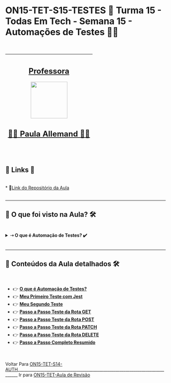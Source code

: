 # ON15-TET-S15-TESTES 🤝 Turma 15 - Todas Em Tech - Semana 15 - Automações de Testes 👩‍💻
</br>
<div align="center">

| [<h2>Professora</h2><img src="https://avatars.githubusercontent.com/u/41296983?v=4" width=115><br><h2>👩‍🏫 Paula Allemand ✍🏽</h2>](https://github.com/itsalle) | 
| :---: | 

</div>
</br>
<div>
  <summary>
    <h2>🔗 Links 🔗</h2>
  </summary>
  </br>
  <div>
    * 📌<a href="https://github.com/reprograma/ON15-TET-S15-TESTES">Link do Repositório da Aula</a>
    <br/>
  </div>
</div>
</br>

___
##  👀 O que foi visto na Aula? 🛠️
</br>
<details>
    <summary>
      <strong>➝ O que é Automação de Testes? ✔️</strong>
    </summary>    
    <div align="left">        
      <table border=1>             
        <tr>
          <td align="center">👉</td>                
          <td>Tipos de Testes</td>                
          <td align="center">✅</td>
        </tr>
        <tr> 
          <td align="center">👉</td>
          <td>Benefícios da Automação de Testes</td>                
          <td align="center">✅</td>
        </tr>
        <tr>    
          <td align="center">👉</td>            
          <td>Jest e Supertest</td>                 
          <td align="center">✅</td>
        </tr>
        <tr>    
          <td align="center">👉</td>            
          <td>Meu Primeiro Teste</td>                   
          <td align="center">✅</td>
        </tr>
        <tr>    
          <td align="center">👉</td>            
          <td>Prática</td>                   
          <td align="center">✅</td>
        </tr>        	
      </table>               
    </div>
</details>
</br>

___
##  🔨 Conteúdos da Aula detalhados 🛠️
</br>

  * 👉 [**O que é Automação de Testes?**](readme/README1.md)
  * 👉 [**Meu Primeiro Teste com Jest**](readme/README2.md)
  * 👉 [**Meu Segundo Teste**](readme/README3.md)
  * 👉 [**Passo a Passo Teste da Rota GET**](readme/README4.md)
  * 👉 [**Passo a Passo Teste da Rota POST**](readme/README5.md)
  * 👉 [**Passo a Passo Teste da Rota PATCH**](readme/README6.md)
  * 👉 [**Passo a Passo Teste da Rota DELETE**](readme/README7.md)
  * 👉 [**Passo a Passo Completo Resumido**](readme/README8.md)

</br>

Voltar Para [ON15-TET-S14-AUTH](https://github.com/AlineAlmeida85/Reprograma-Curso-Completo/tree/main/Aulas/ON15-TET-S14-AUTH)______________________________________________________________________________ Ir para [ON15-TET-Aula de Revisão](https://github.com/AlineAlmeida85/Reprograma-Curso-Completo/tree/main/Aulas/ON15-TET-Revis%C3%A3o)